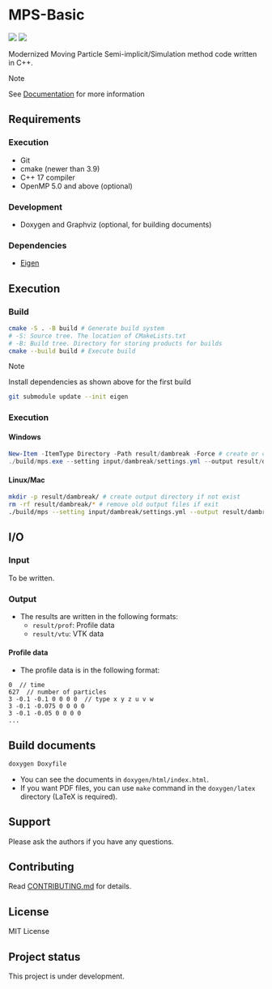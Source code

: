 # MPS-Basic

![](https://github.com/MPS-Basic/MPS-Basic/actions/workflows/build-cmake.yml/badge.svg)
![](https://github.com/MPS-Basic/MPS-Basic/actions/workflows/doxygen-pages.yml/badge.svg)

Modernized Moving Particle Semi-implicit/Simulation method code written in C++.

> [!NOTE]
> See [Documentation](https://mps-basic.github.io/MPS-Basic/index.html) for more information

## Requirements
### Execution
- Git
- cmake (newer than 3.9)
- C++ 17 compiler
- OpenMP 5.0 and above (optional)

### Development
- Doxygen and Graphviz (optional, for building documents)

### Dependencies
- [Eigen](https://eigen.tuxfamily.org/index.php?title=Main_Page)

## Execution
### Build
```bash
cmake -S . -B build # Generate build system
# -S: Source tree. The location of CMakeLists.txt
# -B: Build tree. Directory for storing products for builds
cmake --build build # Execute build
```

> [!NOTE]
> Install dependencies as shown above for the first build
> ```bash
> git submodule update --init eigen
> ```

### Execution
#### Windows
```powershell
New-Item -ItemType Directory -Path result/dambreak -Force # create or clean output directory
./build/mps.exe --setting input/dambreak/settings.yml --output result/dambreak 2> result/dambreak/error.log | Tee-Object -FilePath "result/dambreak/console.log" # run simulation
```

#### Linux/Mac
```bash
mkdir -p result/dambreak/ # create output directory if not exist
rm -rf result/dambreak/* # remove old output files if exit
./build/mps --setting input/dambreak/settings.yml --output result/dambreak 2> result/dambreak/error.log | tee result/dambreak/console.log # run simulation
```

## I/O
### Input
To be written.

### Output
- The results are written in the following formats:
	- `result/prof`: Profile data
	- `result/vtu`: VTK data

#### Profile data
- The profile data is in the following format:

```prof
0  // time
627  // number of particles
3 -0.1 -0.1 0 0 0 0  // type x y z u v w
3 -0.1 -0.075 0 0 0 0
3 -0.1 -0.05 0 0 0 0
...
```


## Build documents
```bash
doxygen Doxyfile
```
- You can see the documents in `doxygen/html/index.html`.
- If you want PDF files, you can use `make` command in the `doxygen/latex` directory (LaTeX is required).

## Support
Please ask the authors if you have any questions.

## Contributing
Read [CONTRIBUTING.md](CONTRIBUTING.md) for details.

## License
MIT License

## Project status
This project is under development.
